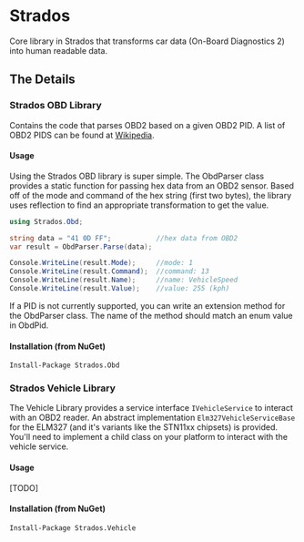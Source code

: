 # Strados
Core library in Strados that transforms car data (On-Board Diagnostics 2) into human readable data.

## The Details
### Strados OBD Library
Contains the code that parses OBD2 based on a given OBD2 PID. A list of OBD2 PIDS can be found at [Wikipedia](http://en.wikipedia.org/wiki/OBD-II_PIDs). 

#### Usage
Using the Strados OBD library is super simple. The ObdParser class provides a static function for passing hex data from an OBD2 sensor. Based off of the mode and command of the hex string (first two bytes), the library uses reflection to find an appropriate transformation to get the value.

```C#
using Strados.Obd;

string data = "41 0D FF"; 			//hex data from OBD2
var result = ObdParser.Parse(data);

Console.WriteLine(result.Mode);		//mode: 1
Console.WriteLine(result.Command);  //command: 13
Console.WriteLine(result.Name);		//name: VehicleSpeed
Console.WriteLine(result.Value);	//value: 255 (kph)
```

If a PID is not currently supported, you can write an extension method for the ObdParser class. The name of the method should match an enum value in ObdPid. 

#### Installation (from NuGet)
`Install-Package Strados.Obd`

### Strados Vehicle Library
The Vehicle Library provides a service interface `IVehicleService` to interact with an OBD2 reader. An abstract implementation `Elm327VehicleServiceBase` for the ELM327 (and it's variants like the STN11xx chipsets) is provided. You'll need to implement a child class on your platform to interact with the vehicle service.

#### Usage
[TODO]

#### Installation (from NuGet)
`Install-Package Strados.Vehicle`